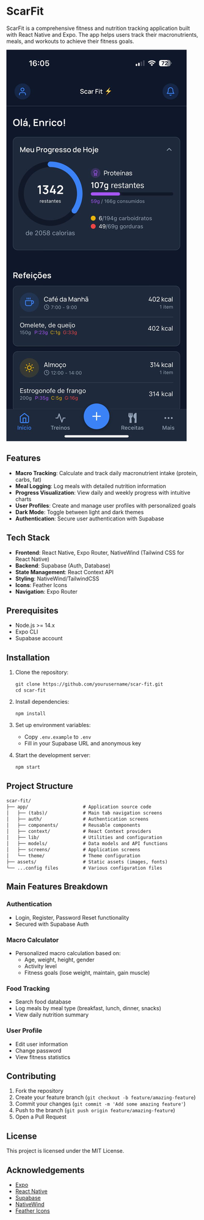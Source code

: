 # ScarFit

ScarFit is a comprehensive fitness and nutrition tracking application built with React Native and Expo. The app helps users track their macronutrients, meals, and workouts to achieve their fitness goals.

![ScarFit Screenshot](./assets/images/Screenshot.jpg)

## Features

- **Macro Tracking**: Calculate and track daily macronutrient intake (protein, carbs, fat)
- **Meal Logging**: Log meals with detailed nutrition information
- **Progress Visualization**: View daily and weekly progress with intuitive charts
- **User Profiles**: Create and manage user profiles with personalized goals
- **Dark Mode**: Toggle between light and dark themes
- **Authentication**: Secure user authentication with Supabase

## Tech Stack

- **Frontend**: React Native, Expo Router, NativeWind (Tailwind CSS for React Native)
- **Backend**: Supabase (Auth, Database)
- **State Management**: React Context API
- **Styling**: NativeWind/TailwindCSS
- **Icons**: Feather Icons
- **Navigation**: Expo Router

## Prerequisites

- Node.js >= 14.x
- Expo CLI
- Supabase account

## Installation

1. Clone the repository:

   ```
   git clone https://github.com/yourusername/scar-fit.git
   cd scar-fit
   ```

2. Install dependencies:

   ```
   npm install
   ```

3. Set up environment variables:

   - Copy `.env.example` to `.env`
   - Fill in your Supabase URL and anonymous key

4. Start the development server:
   ```
   npm start
   ```

## Project Structure

```
scar-fit/
├── app/                    # Application source code
│   ├── (tabs)/             # Main tab navigation screens
│   ├── auth/               # Authentication screens
│   ├── components/         # Reusable components
│   ├── context/            # React Context providers
│   ├── lib/                # Utilities and configuration
│   ├── models/             # Data models and API functions
│   ├── screens/            # Application screens
│   └── theme/              # Theme configuration
├── assets/                 # Static assets (images, fonts)
└── ...config files         # Various configuration files
```

## Main Features Breakdown

### Authentication

- Login, Register, Password Reset functionality
- Secured with Supabase Auth

### Macro Calculator

- Personalized macro calculation based on:
  - Age, weight, height, gender
  - Activity level
  - Fitness goals (lose weight, maintain, gain muscle)

### Food Tracking

- Search food database
- Log meals by meal type (breakfast, lunch, dinner, snacks)
- View daily nutrition summary

### User Profile

- Edit user information
- Change password
- View fitness statistics

## Contributing

1. Fork the repository
2. Create your feature branch (`git checkout -b feature/amazing-feature`)
3. Commit your changes (`git commit -m 'Add some amazing feature'`)
4. Push to the branch (`git push origin feature/amazing-feature`)
5. Open a Pull Request

## License

This project is licensed under the MIT License.

## Acknowledgements

- [Expo](https://expo.dev/)
- [React Native](https://reactnative.dev/)
- [Supabase](https://supabase.io/)
- [NativeWind](https://www.nativewind.dev/)
- [Feather Icons](https://feathericons.com/)
